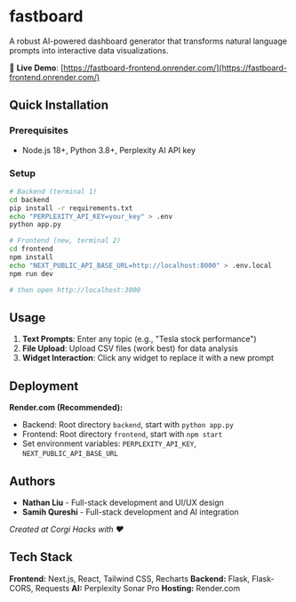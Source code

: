 # fastboard

A robust AI-powered dashboard generator that transforms natural language prompts into interactive data visualizations.

🔗 **Live Demo**: [https://fastboard-frontend.onrender.com/](https://fastboard-frontend.onrender.com/)

## Quick Installation

### Prerequisites

- Node.js 18+, Python 3.8+, Perplexity AI API key

### Setup

```bash
# Backend (terminal 1)
cd backend
pip install -r requirements.txt
echo "PERPLEXITY_API_KEY=your_key" > .env
python app.py

# Frontend (new, terminal 2)
cd frontend
npm install
echo "NEXT_PUBLIC_API_BASE_URL=http://localhost:8000" > .env.local
npm run dev

# then open http://localhost:3000
```

## Usage

1. **Text Prompts**: Enter any topic (e.g., "Tesla stock performance")
2. **File Upload**: Upload CSV files (work best) for data analysis
3. **Widget Interaction**: Click any widget to replace it with a new prompt

## Deployment

**Render.com (Recommended):**

- Backend: Root directory `backend`, start with `python app.py`
- Frontend: Root directory `frontend`, start with `npm start`
- Set environment variables: `PERPLEXITY_API_KEY`, `NEXT_PUBLIC_API_BASE_URL`

## Authors

- **Nathan Liu** - Full-stack development and UI/UX design
- **Samih Qureshi** - Full-stack development and AI integration

_Created at Corgi Hacks with ❤️_

## Tech Stack

**Frontend:** Next.js, React, Tailwind CSS, Recharts
**Backend:** Flask, Flask-CORS, Requests
**AI:** Perplexity Sonar Pro
**Hosting:** Render.com
